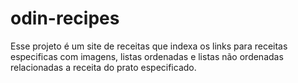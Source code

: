 # odin-recipes

Esse projeto é um site de receitas que indexa os links para receitas especificas com imagens, listas ordenadas e listas não ordenadas relacionadas a receita do prato especificado.
